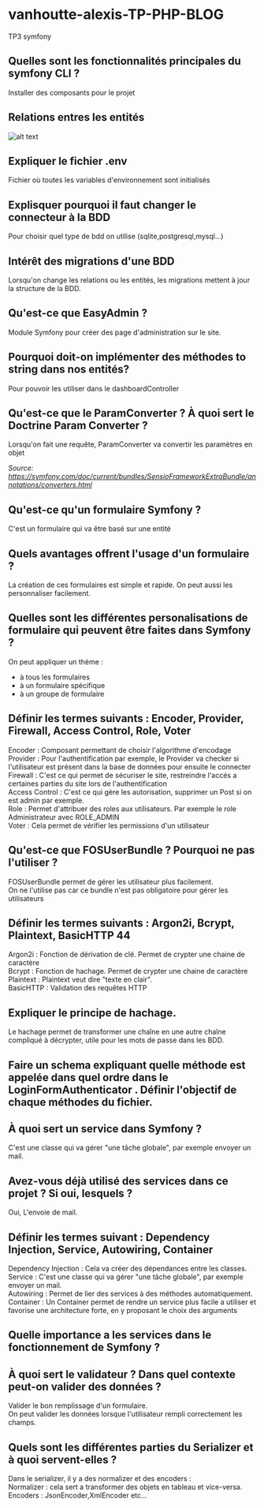 # vanhoutte-alexis-TP-PHP-BLOG
TP3 symfony

## Quelles sont les fonctionnalités principales du symfony CLI ?
Installer des composants pour le projet

## Relations entres les entités
![alt text](https://cdn.discordapp.com/attachments/813745980553166860/815888610573942795/unknown.png)

## Expliquer le fichier .env
Fichier où toutes les variables d'environnement sont initialisés

## Explisquer pourquoi il faut changer le connecteur à la BDD 
Pour choisir quel type de bdd on utilise (sqlite,postgresql,mysql...)

## Intérêt des migrations d'une BDD
Lorsqu'on change les relations ou les entités, les migrations mettent à jour la structure de la BDD.

## Qu'est-ce que EasyAdmin ? 
Module Symfony pour créer des page d'administration sur le site.

## Pourquoi doit-on implémenter des méthodes to string dans nos entités? 
Pour pouvoir les utiliser dans le dashboardController

## Qu'est-ce que le ParamConverter ? À quoi sert le Doctrine Param Converter ? 
Lorsqu'on fait une requête, ParamConverter va convertir les paramètres en objet

*Source: https://symfony.com/doc/current/bundles/SensioFrameworkExtraBundle/annotations/converters.html*

## Qu'est-ce qu'un formulaire Symfony ? 
C'est un formulaire qui va être basé sur une entité

## Quels avantages offrent l'usage d'un formulaire ? 
La création de ces formulaires est simple et rapide. On peut aussi les personnaliser facilement.

## Quelles sont les différentes personalisations de formulaire qui peuvent être faites dans Symfony ? 
On peut appliquer un thème :
- à tous les formulaires
- à un formulaire spécifique
- à un groupe de formulaire

## Définir les termes suivants : Encoder, Provider, Firewall, Access Control, Role, Voter 

Encoder : Composant permettant de choisir l'algorithme d'encodage<br/>
Provider : Pour l'authentification par exemple, le Provider va checker si l'utilisateur est présent dans la base de données pour ensuite le connecter<br/>
Firewall : C'est ce qui permet de sécuriser le site, restreindre l'accés a certaines parties du site lors de l'authentification<br/>
Access Control : C'est ce qui gère les autorisation, supprimer un Post si on est admin par exemple.<br/>
Role : Permet d'attribuer des roles aux utilisateurs. Par exemple le role Administrateur avec ROLE_ADMIN<br/>
Voter : Cela permet de vérifier les permissions d'un utilisateur<br/>

## Qu'est-ce que FOSUserBundle ? Pourquoi ne pas l'utiliser ? 
FOSUserBundle permet de gérer les utilisateur plus facilement.<br/>
On ne l'utilise pas car ce bundle n'est pas obligatoire pour gérer les utilisateurs<br/>

## Définir les termes suivants : Argon2i, Bcrypt, Plaintext, BasicHTTP 44

Argon2i : Fonction de dérivation de clé. Permet de crypter une chaine de caractère<br/>
Bcrypt : Fonction de hachage. Permet de crypter une chaine de caractère<br/>
Plaintext : Plaintext veut dire "texte en clair".<br/>
BasicHTTP : Validation des requêtes HTTP<br/>

## Expliquer le principe de hachage. 

Le hachage permet de transformer une chaîne en une autre chaîne compliqué à décrypter, utile pour les mots de passe dans les BDD.

## Faire un schema expliquant quelle méthode est appelée dans quel ordre dans le LoginFormAuthenticator . Définir l'objectif de chaque méthodes du fichier. 

## À quoi sert un service dans Symfony ?
C'est une classe qui va gérer "une tâche globale", par exemple envoyer un mail.

## Avez-vous déjà utilisé des services dans ce projet ? Si oui, lesquels ?
Oui, L'envoie de mail.

## Définir les termes suivant : Dependency Injection, Service, Autowiring, Container
Dependency Injection : Cela va créer des dépendances entre les classes.<br/>
Service : C'est une classe qui va gérer "une tâche globale", par exemple envoyer un mail.<br/>
Autowiring : Permet de lier des services à des méthodes automatiquement.<br/>
Container : Un Container permet de rendre un service plus facile a utiliser et favorise une architecture forte, en y proposant le choix des arguments<br/>

## Quelle importance a les services dans le fonctionnement de Symfony ? 


## À quoi sert le validateur ? Dans quel contexte peut-on valider des données ?
Valider le bon remplissage d'un formulaire.<br/>
On peut valider les données lorsque l'utilisateur rempli correctement les champs.<br/>

## Quels sont les différentes parties du Serializer et à quoi servent-elles ? 

Dans le serializer, il y a des normalizer et des encoders :<br/>
Normalizer : cela sert a transformer des objets en tableau et vice-versa.<br/>
Encoders : JsonEncoder,XmlEncoder etc...<br/>






